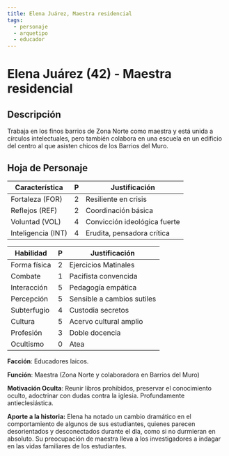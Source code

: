 ```yaml
---
title: Elena Juárez, Maestra residencial
tags:
  - personaje
  - arquetipo
  - educador
---
```


# Elena Juárez (42) - Maestra residencial

## Descripción

Trabaja en los finos barrios de Zona Norte como maestra y está unida a círculos intelectuales, pero también colabora en una escuela en un edificio del centro al que asisten chicos de los Barrios del Muro.

## Hoja de Personaje

| **Característica** | **P** | **Justificación** |
| --- | --- | --- |
| Fortaleza (FOR) | 2 | Resiliente en crisis |
| Reflejos (REF) | 2 | Coordinación básica |
| Voluntad (VOL) | 4 | Convicción ideológica fuerte |
| Inteligencia (INT) | 4 | Erudita, pensadora crítica |

| **Habilidad** | **P** | **Justificación** |
| --- | --- | --- |
| Forma física | 2 | Ejercicios Matinales |
| Combate | 1 | Pacifista convencida |
| Interacción | 5 | Pedagogía empática |
| Percepción | 5 | Sensible a cambios sutiles |
| Subterfugio | 4 | Custodia secretos |
| Cultura | 5 | Acervo cultural amplio |
| Profesión | 3 | Doble docencia |
| Ocultismo | 0 | Atea |

**Facción**: Educadores laicos.

**Función**: Maestra (Zona Norte y colaboradora en Barrios del Muro)

**Motivación Oculta**: Reunir libros prohibidos, preservar el conocimiento oculto, adoctrinar con dudas contra la iglesia. Profundamente antieclesiástica.

**Aporte a la historia:** Elena ha notado un cambio dramático en el comportamiento de algunos de sus estudiantes, quienes parecen desorientados y desconectados durante el día, como si no durmieran en absoluto. Su preocupación de maestra lleva a los investigadores a indagar en las vidas familiares de los estudiantes. 